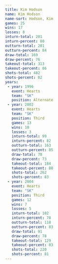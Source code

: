 ```yaml
---
title: Kim Hodson
name: Kim Hodson
name-sort: Hodson, Kim
games: 25
wins: 17
losses: 8
inturn-total: 201
inturn-percent: 80
outturn-total: 281
outturn-percent: 84
draw-total: 169
draw-percent: 76
takeout-total: 313
takeout-percent: 86
shots-total: 482
shots-percent: 82
years:
 - year: 1996
   event: Hearts
   team: "SK"
   position: Alternate
 - year: 2002
   event: Hearts
   team: "SK"
   position: Third
   games: 13
   wins: 10
   losses: 3
   inturn-total: 99
   inturn-percent: 82
   outturn-total: 163
   outturn-percent: 85
   draw-total: 78
   draw-percent: 73
   takeout-total: 184
   takeout-percent: 88
   shots-total: 262
   shots-percent: 83
 - year: 2004
   event: Hearts
   team: "SK"
   position: Third
   games: 12
   wins: 7
   losses: 5
   inturn-total: 102
   inturn-percent: 78
   outturn-total: 118
   outturn-percent: 83
   draw-total: 91
   draw-percent: 78
   takeout-total: 129
   takeout-percent: 83
   shots-total: 220
   shots-percent: 81
---
```

